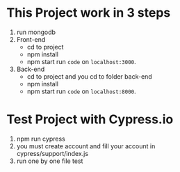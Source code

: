 # This Project work in 3 steps
  1. run mongodb
  2. Front-end
     * cd to project
     * npm install
     * npm start
    run `code` on `localhost:3000`.
  3. Back-end
     * cd to project and you cd to folder back-end
     * npm install
     * npm start
     run `code` on `localhost:8000`.

#  Test Project with Cypress.io
1. npm run cypress
3. you must create account and fill your account in cypress/support/index.js
2. run one by one file test